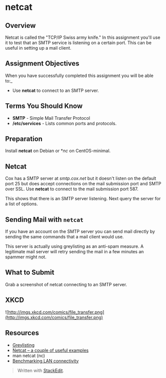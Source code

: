# netcat

## Overview

Netcat is called the "TCP/IP Swiss army knife." In this assignment you'll use it to test that an SMTP service is listening on a certain port. This can be useful in setting up a mail client.

## Assignment Objectives

When you have successfully completed this assignment you will be able to:_

*   Use **netcat** to connect to an SMTP server.

## Terms You Should Know

- **SMTP** - Simple Mail Transfer Protocol
- **/etc/services** - Lists common ports and protocols.

## Preparation

Install **netcat** on Debian or **nc* on CentOS-minimal.

## Netcat

Cox has a SMTP server at _smtp.cox.net_ but it doesn't listen on the default port 25 but does accept connections on the mail submission port and SMTP over SSL. Use **netcat** to connect to the mail submission port 587.

This shows that there is an SMTP server listening. Next query the server for a list of options.

## Sending Mail with `netcat`

If you have an account on the SMTP server you can send mail directly by sending the same commands that a mail client would use.

This server is actually using greylisting as an anti-spam measure. A legitimate mail server will retry sending the mail in a few minutes an spammer might not.

## What to Submit

Grab a screenshot of netcat connecting to an SMTP server.

## XKCD

![http://imgs.xkcd.com/comics/file_transfer.png](http://imgs.xkcd.com/comics/file_transfer.png)

## Resources

- [Greylisting](https://en.wikipedia.org/wiki/Greylisting)
- [Netcat – a couple of useful examples](http://www.g-loaded.eu/2006/11/06/netcat-a-couple-of-useful-examples/)
- man netcat (nc)
- [Benchmarking LAN connectivity](http://techthrob.com/2014/01/13/benchmarking-lan-network-connectivity-in-linux/)

> Written with [StackEdit](https://stackedit.io/).